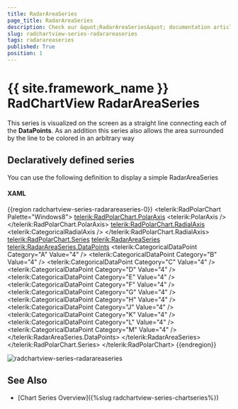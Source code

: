 ```yaml
---
title: RadarAreaSeries
page_title: RadarAreaSeries
description: Check our &quot;RadarAreaSeries&quot; documentation article for the RadChartView {{ site.framework_name }} control.
slug: radchartview-series-radarareaseries
tags: radarareaseries
published: True
position: 1
---
```


# {{ site.framework_name }} RadChartView RadarAreaSeries

This series is visualized on the screen as a straight line connecting each of the __DataPoints__. As an addition this series also allows the area surrounded by the line to be colored in an arbitrary way      

## Declaratively defined series

You can use the following definition to display a simple RadarAreaSeries

#### __XAML__
{{region radchartview-series-radarareaseries-0}}
	<telerik:RadPolarChart Palette="Windows8">
		<telerik:RadPolarChart.PolarAxis>
			<telerik:PolarAxis />
		</telerik:RadPolarChart.PolarAxis>
		<telerik:RadPolarChart.RadialAxis>
			<telerik:CategoricalRadialAxis />
		</telerik:RadPolarChart.RadialAxis>
		<telerik:RadPolarChart.Series>
			<telerik:RadarAreaSeries>
				<telerik:RadarAreaSeries.DataPoints>
					<telerik:CategoricalDataPoint Category="A" Value="4" />
					<telerik:CategoricalDataPoint Category="B" Value="4" />
					<telerik:CategoricalDataPoint Category="C" Value="4" />
					<telerik:CategoricalDataPoint Category="D" Value="4" />
					<telerik:CategoricalDataPoint Category="E" Value="4" />
					<telerik:CategoricalDataPoint Category="F" Value="4" />
					<telerik:CategoricalDataPoint Category="G" Value="4" />
					<telerik:CategoricalDataPoint Category="H" Value="4" />
					<telerik:CategoricalDataPoint Category="J" Value="4" />
					<telerik:CategoricalDataPoint Category="K" Value="4" />
					<telerik:CategoricalDataPoint Category="L" Value="4" />
					<telerik:CategoricalDataPoint Category="M" Value="4" />
				</telerik:RadarAreaSeries.DataPoints>
			</telerik:RadarAreaSeries>
		</telerik:RadPolarChart.Series>
	</telerik:RadPolarChart>
{{endregion}}

![radchartview-series-radarareaseries](images/radchartview-series-radarareaseries.png)

## See Also
 * [Chart Series Overview]({%slug radchartview-series-chartseries%})